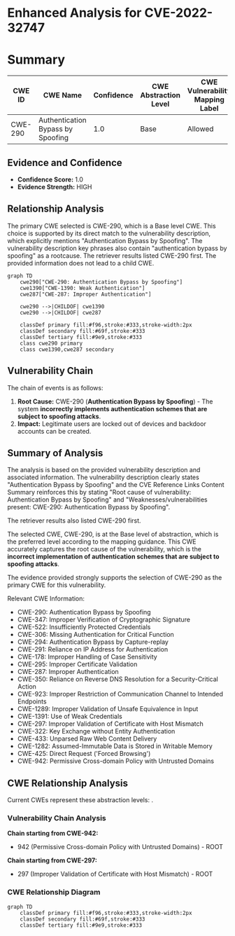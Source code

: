 # Enhanced Analysis for CVE-2022-32747

# Summary
| CWE ID | CWE Name | Confidence | CWE Abstraction Level | CWE Vulnerability Mapping Label | CWE-Vulnerability Mapping Notes |
|---|---|---|---|---|---|
| CWE-290 | Authentication Bypass by Spoofing | 1.0 | Base | Allowed | Primary CWE |

## Evidence and Confidence

*   **Confidence Score:** 1.0
*   **Evidence Strength:** HIGH

## Relationship Analysis
The primary CWE selected is CWE-290, which is a Base level CWE. This choice is supported by its direct match to the vulnerability description, which explicitly mentions "Authentication Bypass by Spoofing". The vulnerability description key phrases also contain "authentication bypass by spoofing" as a rootcause. The retriever results listed CWE-290 first. The provided information does not lead to a child CWE.

```mermaid
graph TD
    cwe290["CWE-290: Authentication Bypass by Spoofing"]
    cwe1390["CWE-1390: Weak Authentication"]
    cwe287["CWE-287: Improper Authentication"]
    
    cwe290 -->|CHILDOF| cwe1390
    cwe290 -->|CHILDOF| cwe287
    
    classDef primary fill:#f96,stroke:#333,stroke-width:2px
    classDef secondary fill:#69f,stroke:#333
    classDef tertiary fill:#9e9,stroke:#333
    class cwe290 primary
    class cwe1390,cwe287 secondary
```

## Vulnerability Chain
The chain of events is as follows:
1.  **Root Cause:** CWE-290 (**Authentication Bypass by Spoofing**) - The system **incorrectly implements authentication schemes that are subject to spoofing attacks**.
2.  **Impact:** Legitimate users are locked out of devices and backdoor accounts can be created.

## Summary of Analysis
The analysis is based on the provided vulnerability description and associated information. The vulnerability description clearly states "Authentication Bypass by Spoofing" and the CVE Reference Links Content Summary reinforces this by stating "Root cause of vulnerability: Authentication Bypass by Spoofing" and "Weaknesses/vulnerabilities present: CWE-290: Authentication Bypass by Spoofing".

The retriever results also listed CWE-290 first.

The selected CWE, CWE-290, is at the Base level of abstraction, which is the preferred level according to the mapping guidance. This CWE accurately captures the root cause of the vulnerability, which is the **incorrect implementation of authentication schemes that are subject to spoofing attacks**.

The evidence provided strongly supports the selection of CWE-290 as the primary CWE for this vulnerability.

Relevant CWE Information:
- CWE-290: Authentication Bypass by Spoofing
- CWE-347: Improper Verification of Cryptographic Signature
- CWE-522: Insufficiently Protected Credentials
- CWE-306: Missing Authentication for Critical Function
- CWE-294: Authentication Bypass by Capture-replay
- CWE-291: Reliance on IP Address for Authentication
- CWE-178: Improper Handling of Case Sensitivity
- CWE-295: Improper Certificate Validation
- CWE-287: Improper Authentication
- CWE-350: Reliance on Reverse DNS Resolution for a Security-Critical Action
- CWE-923: Improper Restriction of Communication Channel to Intended Endpoints
- CWE-1289: Improper Validation of Unsafe Equivalence in Input
- CWE-1391: Use of Weak Credentials
- CWE-297: Improper Validation of Certificate with Host Mismatch
- CWE-322: Key Exchange without Entity Authentication
- CWE-433: Unparsed Raw Web Content Delivery
- CWE-1282: Assumed-Immutable Data is Stored in Writable Memory
- CWE-425: Direct Request ('Forced Browsing')
- CWE-942: Permissive Cross-domain Policy with Untrusted Domains


## CWE Relationship Analysis

Current CWEs represent these abstraction levels: .


### Vulnerability Chain Analysis

**Chain starting from CWE-942:**
- 942 (Permissive Cross-domain Policy with Untrusted Domains) - ROOT


**Chain starting from CWE-297:**
- 297 (Improper Validation of Certificate with Host Mismatch) - ROOT



### CWE Relationship Diagram

```mermaid
graph TD
    classDef primary fill:#f96,stroke:#333,stroke-width:2px
    classDef secondary fill:#69f,stroke:#333
    classDef tertiary fill:#9e9,stroke:#333
```